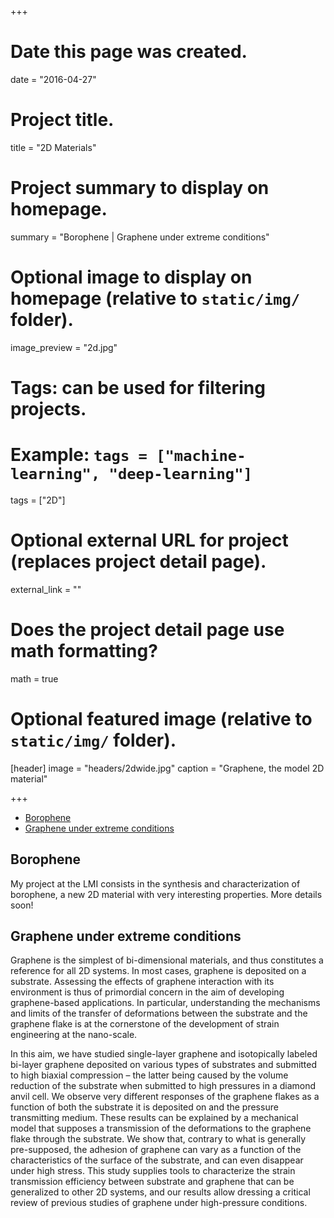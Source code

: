 +++
# Date this page was created.
date = "2016-04-27"

# Project title.
title = "2D Materials"

# Project summary to display on homepage.
summary = "Borophene | Graphene under extreme conditions"

# Optional image to display on homepage (relative to `static/img/` folder).
image_preview = "2d.jpg"

# Tags: can be used for filtering projects.
# Example: `tags = ["machine-learning", "deep-learning"]`
tags = ["2D"]

# Optional external URL for project (replaces project detail page).
external_link = ""

# Does the project detail page use math formatting?
math = true

# Optional featured image (relative to `static/img/` folder).
[header]
image = "headers/2dwide.jpg"
caption = "Graphene, the model 2D material"

+++

<!-- MarkdownTOC -->

- [Borophene](#borophene)
- [Graphene under extreme conditions](#graphene-under-extreme-conditions)

<!-- /MarkdownTOC -->


## Borophene
My project at the LMI consists in the synthesis and characterization of borophene, a new 2D material with very interesting properties. More details soon!

## Graphene under extreme conditions
Graphene is the simplest of bi-dimensional materials, and thus constitutes a reference for all 2D systems. In most cases, graphene is deposited on a substrate. Assessing the effects of graphene interaction with its environment is thus of primordial concern in the aim of developing graphene-based applications. In particular, understanding the mechanisms and limits of the transfer of deformations between the substrate and the graphene flake is at the cornerstone of the development of strain engineering at the nano-scale. 

In this aim, we have studied single-layer graphene and isotopically labeled bi-layer graphene deposited on various types of substrates and submitted to high biaxial compression – the latter being caused by the volume reduction of the substrate when submitted to high pressures in a diamond anvil cell. We observe very different responses of the graphene flakes as a function of both the substrate it is deposited on and the pressure transmitting medium. These results can be explained by a mechanical model that supposes a transmission of the deformations to the graphene flake through the substrate. We show that, contrary to what is generally pre-supposed, the adhesion of graphene can vary as a function of the characteristics of the surface of the substrate, and can even disappear under high stress. This study supplies tools to characterize the strain transmission efficiency between substrate and graphene that can be generalized to other 2D systems, and our results allow dressing a critical review of previous studies of graphene under high-pressure conditions.
